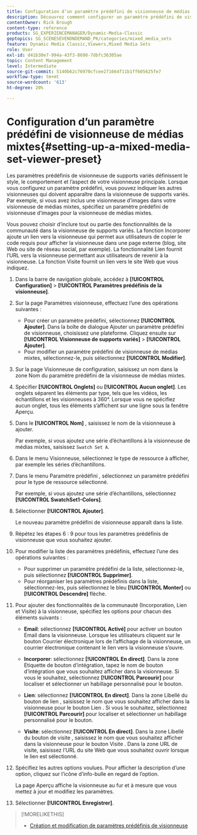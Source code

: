 ```yaml
---
title: Configuration d’un paramètre prédéfini de visionneuse de médias mixtes
description: Découvrez comment configurer un paramètre prédéfini de visionneuse de médias mixtes dans Adobe Dynamic Media Classic.
contentOwner: Rick Brough
content-type: reference
products: SG_EXPERIENCEMANAGER/Dynamic-Media-Classic
geptopics: SG_SCENESEVENONDEMAND_PK/categories/mixed_media_sets
feature: Dynamic Media Classic,Viewers,Mixed Media Sets
role: User
exl-id: d41b30e7-994a-43f3-8698-7dbfc36305ae
topic: Content Management
level: Intermediate
source-git-commit: 5140b62c76970cfcee271664f11b1ff605625fe7
workflow-type: tm+mt
source-wordcount: '613'
ht-degree: 20%

---
```


# Configuration d’un paramètre prédéfini de visionneuse de médias mixtes{#setting-up-a-mixed-media-set-viewer-preset}

Les paramètres prédéfinis de visionneuse de supports variés définissent le style, le comportement et l’aspect de votre visionneuse principale. Lorsque vous configurez un paramètre prédéfini, vous pouvez indiquer les autres visionneuses qui doivent apparaître dans la visionneuse de supports variés. Par exemple, si vous avez inclus une visionneuse d’images dans votre visionneuse de médias mixtes, spécifiez un paramètre prédéfini de visionneuse d’images pour la visionneuse de médias mixtes.

Vous pouvez choisir d’inclure tout ou partie des fonctionnalités de la communauté dans la visionneuse de supports variés. La fonction Incorporer ajoute un lien vers la visionneuse qui permet aux utilisateurs de copier le code requis pour afficher la visionneuse dans une page externe (blog, site Web ou site de réseau social, par exemple). La fonctionnalité Lien fournit l’URL vers la visionneuse permettant aux utilisateurs de revenir à la visionneuse. La fonction Visite fournit un lien vers le site Web que vous indiquez.

1. Dans la barre de navigation globale, accédez à **[!UICONTROL Configuration]** > **[!UICONTROL Paramètres prédéfinis de la visionneuse]**.
1. Sur la page Paramètres visionneuse, effectuez l’une des opérations suivantes :

   * Pour créer un paramètre prédéfini, sélectionnez **[!UICONTROL Ajouter]**. Dans la boîte de dialogue Ajouter un paramètre prédéfini de visionneuse, choisissez une plateforme. Cliquez ensuite sur **[!UICONTROL Visionneuse de supports variés]** > **[!UICONTROL Ajouter]**.
   * Pour modifier un paramètre prédéfini de visionneuse de médias mixtes, sélectionnez-le, puis sélectionnez **[!UICONTROL Modifier]**.

1. Sur la page Visionneuse de configuration, saisissez un nom dans la zone Nom du paramètre prédéfini de la visionneuse de médias mixtes.
1. Spécifier **[!UICONTROL Onglets]** ou **[!UICONTROL Aucun onglet]**. Les onglets séparent les éléments par type, tels que les vidéos, les échantillons et les visionneuses à 360°. Lorsque vous ne spécifiez aucun onglet, tous les éléments s’affichent sur une ligne sous la fenêtre Aperçu.
1. Dans le **[!UICONTROL Nom]** , saisissez le nom de la visionneuse à ajouter.

   Par exemple, si vous ajoutez une série d’échantillons à la visionneuse de médias mixtes, saisissez `Swatch Set A`.

1. Dans le menu Visionneuse, sélectionnez le type de ressource à afficher, par exemple les séries d’échantillons.
1. Dans le menu Paramètre prédéfini , sélectionnez un paramètre prédéfini pour le type de ressource sélectionné.

   Par exemple, si vous ajoutez une série d’échantillons, sélectionnez **[!UICONTROL SwatchSet1-Colors]**.

1. Sélectionner **[!UICONTROL Ajouter]**.

   Le nouveau paramètre prédéfini de visionneuse apparaît dans la liste.

1. Répétez les étapes 6 : 9 pour tous les paramètres prédéfinis de visionneuse que vous souhaitez ajouter.
1. Pour modifier la liste des paramètres prédéfinis, effectuez l’une des opérations suivantes :

   * Pour supprimer un paramètre prédéfini de la liste, sélectionnez-le, puis sélectionnez **[!UICONTROL Supprimer]**.
   * Pour réorganiser les paramètres prédéfinis dans la liste, sélectionnez-les, puis sélectionnez le bleu **[!UICONTROL Monter]** ou **[!UICONTROL Descendre]** flèche.

1. Pour ajouter des fonctionnalités de la communauté (Incorporation, Lien et Visite) à la visionneuse, spécifiez les options pour chacun des éléments suivants :

   * **Email**: sélectionnez **[!UICONTROL Activé]** pour activer un bouton Email dans la visionneuse. Lorsque les utilisateurs cliquent sur le bouton Courrier électronique lors de l’affichage de la visionneuse, un courrier électronique contenant le lien vers la visionneuse s’ouvre.

   * **Incorporer**: sélectionnez **[!UICONTROL En direct]**. Dans la zone Etiquette de bouton d’intégration, tapez le nom de bouton d’intégration que vous souhaitez afficher dans la visionneuse. Si vous le souhaitez, sélectionnez **[!UICONTROL Parcourir]** pour localiser et sélectionner un habillage personnalisé pour le bouton.

   * **Lien**: sélectionnez **[!UICONTROL En direct]**. Dans la zone Libellé du bouton de lien , saisissez le nom que vous souhaitez afficher dans la visionneuse pour le bouton Lien . Si vous le souhaitez, sélectionnez **[!UICONTROL Parcourir]** pour localiser et sélectionner un habillage personnalisé pour le bouton.

   * **Visite**: sélectionnez **[!UICONTROL En direct]**. Dans la zone Libellé du bouton de visite , saisissez le nom que vous souhaitez afficher dans la visionneuse pour le bouton Visite . Dans la zone URL de visite, saisissez l’URL du site Web que vous souhaitez ouvrir lorsque le lien est sélectionné.

1. Spécifiez les autres options voulues. Pour afficher la description d’une option, cliquez sur l’icône d’info-bulle en regard de l’option.

   La page Aperçu affiche la visionneuse au fur et à mesure que vous mettez à jour et modifiez les paramètres.

1. Sélectionner **[!UICONTROL Enregistrer]**.

>[!MORELIKETHIS]
>
>* [Création et modification de paramètres prédéfinis de visionneuse](application-setup.md#adding_and_editing_viewer_presets)
